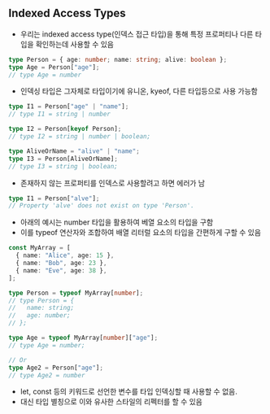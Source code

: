 ## Indexed Access Types

- 우리는 indexed access type(인덱스 접근 타입)을 통해 특정 프로퍼티나 다른 타입을 확인하는데 사용할 수 있음

```typescript
type Person = { age: number; name: string; alive: boolean };
type Age = Person["age"];
// type Age = number
```

- 인덱싱 타입은 그자체로 타입이기에 유니온, kyeof, 다른 타입등으로 사용 가능함

```typescript
type I1 = Person["age" | "name"];
// type I1 = string | number

type I2 = Person[keyof Person];
// type I2 = string | number | boolean;

type AliveOrName = "alive" | "name";
type I3 = Person[AliveOrName];
// type I3 = string | boolean;
```

- 존재하지 않는 프로퍼티를 인덱스로 사용할려고 하면 에러가 남

```typescript
type I1 = Person["alve"];
// Property 'alve' does not exist on type 'Person'.
```

- 아래의 예시는 number 타입을 활용하여 베열 요소의 타입을 구함
- 이를 typeof 연산자와 조합하여 배열 리터럴 요소의 타입을 간편하게 구할 수 있음

```typescript
const MyArray = [
  { name: "Alice", age: 15 },
  { name: "Bob", age: 23 },
  { name: "Eve", age: 38 },
];

type Person = typeof MyArray[number];
// type Person = {
//   name: string;
//   age: number;
// };

type Age = typeof MyArray[number]["age"];
// type Age = number;

// Or
type Age2 = Person["age"];
// type Age2 = number
```

- let, const 등의 키워드로 선언한 변수를 타입 인덱싱할 때 사용할 수 없음.
- 대신 타입 별칭으로 이와 유사한 스타일의 리펙터를 할 수 있음

```typescript

```

